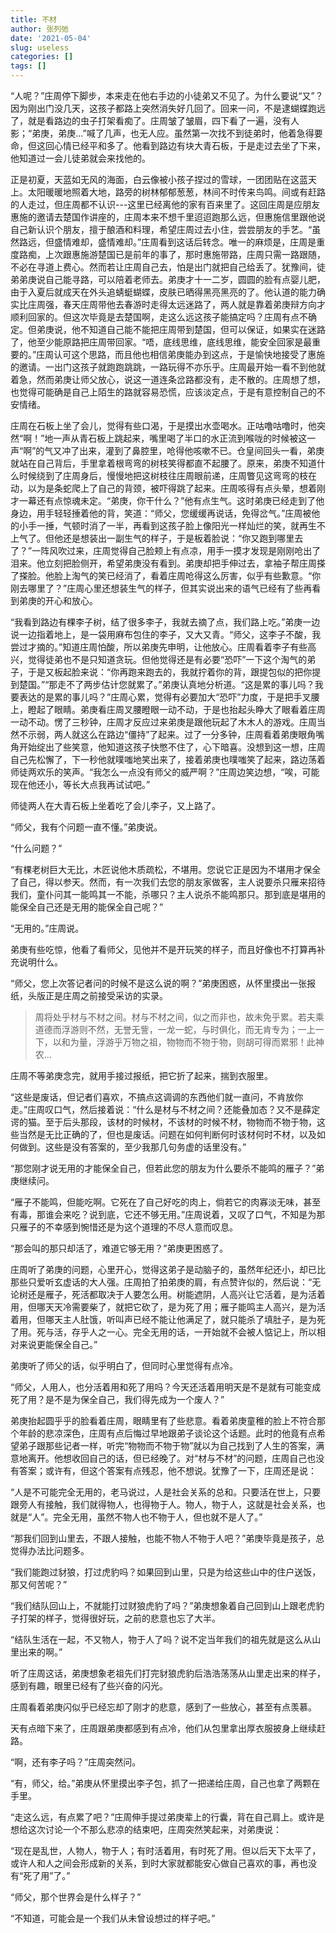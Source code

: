 ```yaml
---
title: 不材
author: 张列弛
date: '2021-05-04'
slug: useless
categories: []
tags: []
---
```

“人呢？”庄周停下脚步，本来走在他右手边的小徒弟又不见了。为什么要说“又”？因为刚出门没几天，这孩子都路上突然消失好几回了。回来一问，不是逮蝴蝶跑远了，就是看路边的虫子打架看痴了。庄周皱了皱眉，四下看了一遍，没有人影；“弟庚，弟庚...”喊了几声，也无人应。虽然第一次找不到徒弟时，他着急得要命，但这回心情已经平和多了。他看到路边有块大青石板，于是走过去坐了下来，他知道过一会儿徒弟就会来找他的。   

正是初夏，天蓝如无风的海面，白云像被小孩子捏过的雪球，一团团贴在这蓝天上。太阳暖暖地照着大地，路旁的树林郁郁葱葱，林间不时传来鸟鸣。间或有赶路的人走过，但庄周都不认识---这里已经离他的家有百来里了。这回庄周是应朋友惠施的邀请去楚国作讲座的，庄周本来不想千里迢迢跑那么远，但惠施信里跟他说自己新认识个朋友，擅于酿酒和料理，希望庄周过去小住，尝尝朋友的手艺。“虽然路远，但盛情难却，盛情难却。”庄周看到这话后转念。唯一的麻烦是，庄周是重度路痴，上次跟惠施游楚国已是前年的事了，那时惠施带路，庄周只需一路跟随，不必在寻道上费心。然而若让庄周自己去，怕是出门就把自己给丢了。犹豫间，徒弟弟庚说自己能寻路，可以陪着老师去。弟庚才十一二岁，圆圆的脸有点婴儿肥，由于入夏后就成天在外头追蜻蜓蝴蝶，皮肤已晒得黑亮黑亮的了。他认道的能力确实比庄周强，春天庄周带他去春游时走得太远迷路了，两人就是靠着弟庚辩方向才顺利回家的。但这次毕竟是去楚国啊，走这么远这孩子能搞定吗？庄周有点不确定。但弟庚说，他不知道自己能不能把庄周带到楚国，但可以保证，如果实在迷路了，他至少能原路把庄周带回家。“唔，底线思维，底线思维，能安全回家是最重要的。”庄周认可这个思路，而且他也相信弟庚能办到这点，于是愉快地接受了惠施的邀请。一出门这孩子就跑跑跳跳，一路玩得不亦乐乎。庄周最开始一看不到他就着急，然而弟庚让师父放心，说这一道连条岔路都没有，走不散的。庄周想了想，也觉得可能确是自己上陌生的路就容易恐慌，应该淡定点，于是有意控制自己的不安情绪。   

庄周在石板上坐了会儿，觉得有些口渴，于是摸出水壶喝水。正咕噜咕噜时，他突然“啊！”地一声从青石板上跳起来，嘴里喝了半口的水正流到喉咙的时候被这一声“啊”的气又冲了出来，灌到了鼻腔里，呛得他咳嗽不已。仓皇间回头一看，弟庚就站在自己背后，手里拿着根弯弯的树枝笑得都直不起腰了。原来，弟庚不知道什么时候绕到了庄周身后，慢慢地把这树枝往庄周眼前递，庄周瞥见这弯弯的枝在动，以为是条蛇爬上了自己的背颈，被吓得跳了起来。庄周咳得有点头晕，想着刚才一幕还有点惊魂未定。“弟庚，你干什么？”他有点生气。这时弟庚已经走到了他身边，用手轻轻捶着他的背，笑道：“师父，您缓缓再说话，免得岔气。”庄周被他的小手一捶，气顿时消了一半，再看到这孩子脸上像阳光一样灿烂的笑，就再生不上气了。但他还是想装出一副生气的样子，于是板着脸说：“你又跑到哪里去了？”一阵风吹过来，庄周觉得自己脸颊上有点凉，用手一摸才发现是刚刚呛出了泪来。他立刻把脸侧开，希望弟庚没有看到。弟庚却把手伸过去，拿袖子帮庄周搽了搽脸。他脸上淘气的笑已经消了，看着庄周呛得这么厉害，似乎有些歉意。“你刚去哪里了？”庄周心里还想装生气的样子，但其实说出来的语气已经有了些再看到弟庚的开心和放心。   

“我看到路边有棵李子树，结了很多李子，我就去摘了点，我们路上吃。”弟庚一边说一边指着地上，是一袋用麻布包住的李子，又大又青。“师父，这李子不酸，我尝过才摘的。”知道庄周怕酸，所以弟庚先申明，让他放心。庄周看着李子有些高兴，觉得徒弟也不是只知道贪玩。但他觉得还是有必要“恐吓”一下这个淘气的弟子，于是又板起脸来说：“你再跑来跑去的，我就拧着你的背，跟提包似的把你提到楚国。”“那走不了两步估计您就累了。”弟庚认真地分析道。“这是累的事儿吗？我要表达的是累的事儿吗？”庄周心累，觉得有必要加大“恐吓”力度，于是把手叉腰上，瞪起了眼睛。弟庚看庄周叉腰瞪眼一动不动，于是也抬起头睁大了眼看着庄周一动不动。愣了三秒钟，庄周才反应过来弟庚是跟他玩起了木木人的游戏。庄周当然不示弱，两人就这么在路边“僵持”了起来。过了一分多钟，庄周看着弟庚眼角嘴角开始绽出了些笑意，他知道这孩子快憋不住了，心下暗喜。没想到这一想，庄周自己先松懈了，下一秒他就噗嗤地笑出来了，接着弟庚也噗嗤笑了起来，路边荡着师徒两欢乐的笑声。“我怎么一点没有师父的威严啊？”庄周边笑边想，“唉，可能现在他还小，等长大点我再试试吧。”     


师徒两人在大青石板上坐着吃了会儿李子，又上路了。   

“师父，我有个问题一直不懂。”弟庚说。  

“什么问题？”   

“有棵老树巨大无比，木匠说他木质疏松，不堪用。您说它正是因为不堪用才保全了自己，得以参天。然而，有一次我们去您的朋友家做客，主人说要杀只雁来招待我们，童仆问其一能鸣其一不能，杀哪只？主人说杀不能鸣那只。那到底是堪用的能保全自己还是无用的能保全自己呢？”   

“无用的。”庄周说。  

弟庚有些吃惊，他看了看师父，见他并不是开玩笑的样子，而且好像也不打算再补充说明什么。  

“师父，您上次答记者问的时候不是这么说的啊？”弟庚困惑，从怀里摸出一张报纸，头版正是庄周之前接受采访的实录。   

> 周将处乎材与不材之间。材与不材之间，似之而非也，故未免乎累。若夫乘道德而浮游则不然，无誉无訾，一龙一蛇，与时俱化，而无肯专为；一上一下，以和为量，浮游乎万物之祖，物物而不物于物，则胡可得而累邪！此神农...   

庄周不等弟庚念完，就用手接过报纸，把它折了起来，揣到衣服里。   

“这些是废话，但记者们喜欢，不搞点这调调的东西他们就一直问，不肯放你走。”庄周叹口气，然后接着说：“什么是材与不材之间？还能叠加态？又不是薛定谔的猫。至于后头那段，该材的时候材，不该材的时候不材，物物而不物于物，这些当然是无比正确的了，但也是废话。问题在如何判断何时该材何时不材，以及如何做到。这些是没有答案的，至少我那几句务虚的话里没有。”   

“那您刚才说无用的才能保全自己，但若此您的朋友为什么要杀不能鸣的雁子？”弟庚继续问。   

“雁子不能鸣，但能吃啊。它死在了自己好吃的肉上，倘若它的肉寡淡无味，甚至有毒，那谁会来吃？说到底，它还不够无用。”庄周说着，又叹了口气，不知是为那只雁子的不幸感到惋惜还是为这个道理的不尽人意而叹息。   

“那会叫的那只却活了，难道它够无用？”弟庚更困惑了。      

庄周听了弟庚的问题，心里开心，觉得这弟子是动脑子的，虽然年纪还小，却已比那些只爱听玄虚话的大人强。庄周拍了拍弟庚的肩，有点赞许似的，然后说：“无论树还是雁子，死活都取决于人要怎么用。树能遮阴，人高兴让它活着，是为活着用，但哪天天冷需要柴了，就把它砍了，是为死了用；雁子能鸣主人高兴，是为活着用，但哪天主人肚饿，听叫声已经不能让他满足了，就只能杀了填肚子，是为死了用。死与活，存乎人之一心。完全无用的话，一开始就不会被人惦记上，所以相对来说更能保全自己。”   

弟庚听了师父的话，似乎明白了，但同时心里觉得有点冷。   

“师父，人用人，也分活着用和死了用吗？今天还活着用明天是不是就有可能变成死了用？是不是为保全自己，我们得先成为一个废人？”   

弟庚抬起圆乎乎的脸看着庄周，眼睛里有了些悲意。看着弟庚童稚的脸上不符合那个年龄的悲凉深色，庄周有点后悔过早地跟弟子谈论这个话题。此时的他竟有点希望弟子跟那些记者一样，听完“物物而不物于物”就以为自己找到了人生的答案，满意地离开。他想收回自己的话，但已经晚了。对“材与不材”的问题，庄周自己也没有答案；或许有，但这个答案有点残忍，他不想说。犹豫了一下，庄周还是说：     


“人是不可能完全无用的，老马说过，人是社会关系的总和。只要活在世上，只要跟旁人有接触，我们就得物人，也得物于人。物人，物于人，这就是社会关系，也就是“人”。完全无用，虽然不物人也不物于人，但也就不是人了。”    


“那我们回到山里去，不跟人接触，也能不物人不物于人吧？”弟庚毕竟是孩子，总觉得办法比问题多。      

“我们能跑过豺狼，打过虎豹吗？如果回到山里，只是为给这些山中的住户送饭，那又何苦呢？”   

“我们结队回山上，不就能打过财狼虎豹了吗？”弟庚想象着自己回到山上跟老虎豹子打架的样子，觉得很好玩，之前的悲意也忘了大半。        

“结队生活在一起，不又物人，物于人了吗？说不定当年我们的祖先就是这么从山里出来的啊。”   

听了庄周这话，弟庚想象老祖先们打完豺狼虎豹后浩浩荡荡从山里走出来的样子，感到有趣，眼里已经有了些兴奋的闪光。   

庄周看着弟庚闪似乎已经忘却了刚才的悲意，感到了一些放心，甚至有点羡慕。  

天有点暗下来了，庄周跟弟庚都感到有点冷，他们从包里拿出厚衣服披身上继续赶路。   


“啊，还有李子吗？”庄周突然问。   

“有，师父，给。”弟庚从怀里摸出李子包，抓了一把递给庄周，自己也拿了两颗在手里。   

“走这么远，有点累了吧？”庄周伸手提过弟庚辈上的行囊，背在自己肩上。或许是想给这次讨论一个不那么悲凉的结束吧，庄周突然笑起来，对弟庚说：   

“现在是乱世，人物人，物于人；有时活着用，有时死了用。但以后天下太平了，或许人和人之间会形成新的关系，到时大家就都能安心做自己喜欢的事，再也没有“死了用”了。”     

“师父，那个世界会是什么样子？”   

“不知道，可能会是一个我们从未曾设想过的样子吧。”












